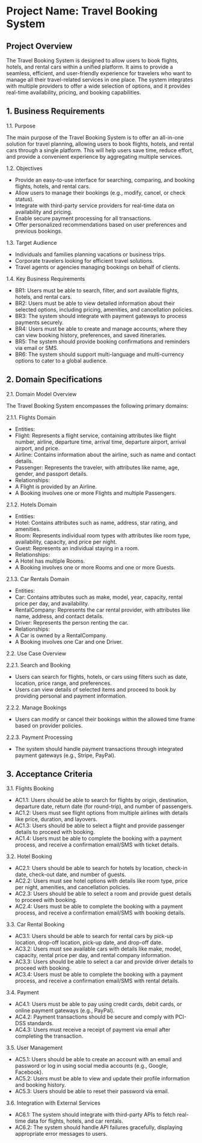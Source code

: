 # Project Name: Travel Booking System

## Project Overview

The Travel Booking System is designed to allow users to book flights, hotels, and rental cars within a unified platform. It aims to provide a seamless, efficient, and user-friendly experience for travelers who want to manage all their travel-related services in one place. The system integrates with multiple providers to offer a wide selection of options, and it provides real-time availability, pricing, and booking capabilities.

## 1. Business Requirements

1.1. Purpose

The main purpose of the Travel Booking System is to offer an all-in-one solution for travel planning, allowing users to book flights, hotels, and rental cars through a single platform. This will help users save time, reduce effort, and provide a convenient experience by aggregating multiple services.

1.2. Objectives

- Provide an easy-to-use interface for searching, comparing, and booking flights, hotels, and rental cars.
- Allow users to manage their bookings (e.g., modify, cancel, or check status).
- Integrate with third-party service providers for real-time data on availability and pricing.
- Enable secure payment processing for all transactions.
- Offer personalized recommendations based on user preferences and previous bookings.

1.3. Target Audience

- Individuals and families planning vacations or business trips.
- Corporate travelers looking for efficient travel solutions.
- Travel agents or agencies managing bookings on behalf of clients.

1.4. Key Business Requirements

- BR1: Users must be able to search, filter, and sort available flights, hotels, and rental cars.
- BR2: Users must be able to view detailed information about their selected options, including pricing, amenities, and cancellation policies.
- BR3: The system should integrate with payment gateways to process payments securely.
- BR4: Users must be able to create and manage accounts, where they can view booking history, preferences, and saved itineraries.
- BR5: The system should provide booking confirmations and reminders via email or SMS.
- BR6: The system should support multi-language and multi-currency options to cater to a global audience.

## 2. Domain Specifications

2.1. Domain Model Overview

The Travel Booking System encompasses the following primary domains:

2.1.1. Flights Domain

- Entities:
- Flight: Represents a flight service, containing attributes like flight number, airline, departure time, arrival time, departure airport, arrival airport, and price.
- Airline: Contains information about the airline, such as name and contact details.
- Passenger: Represents the traveler, with attributes like name, age, gender, and passport details.
- Relationships:
- A Flight is provided by an Airline.
- A Booking involves one or more Flights and multiple Passengers.

2.1.2. Hotels Domain

- Entities:
- Hotel: Contains attributes such as name, address, star rating, and amenities.
- Room: Represents individual room types with attributes like room type, availability, capacity, and price per night.
- Guest: Represents an individual staying in a room.
- Relationships:
- A Hotel has multiple Rooms.
- A Booking involves one or more Rooms and one or more Guests.

2.1.3. Car Rentals Domain

- Entities:
- Car: Contains attributes such as make, model, year, capacity, rental price per day, and availability.
- RentalCompany: Represents the car rental provider, with attributes like name, address, and contact details.
- Driver: Represents the person renting the car.
- Relationships:
- A Car is owned by a RentalCompany.
- A Booking involves one Car and one Driver.

2.2. Use Case Overview

2.2.1. Search and Booking

- Users can search for flights, hotels, or cars using filters such as date, location, price range, and preferences.
- Users can view details of selected items and proceed to book by providing personal and payment information.

2.2.2. Manage Bookings

- Users can modify or cancel their bookings within the allowed time frame based on provider policies.

2.2.3. Payment Processing

- The system should handle payment transactions through integrated payment gateways (e.g., Stripe, PayPal).

## 3. Acceptance Criteria

3.1. Flights Booking

- AC1.1: Users should be able to search for flights by origin, destination, departure date, return date (for round-trip), and number of passengers.
- AC1.2: Users must see flight options from multiple airlines with details like price, duration, and layovers.
- AC1.3: Users should be able to select a flight and provide passenger details to proceed with booking.
- AC1.4: Users must be able to complete the booking with a payment process, and receive a confirmation email/SMS with ticket details.

3.2. Hotel Booking

- AC2.1: Users should be able to search for hotels by location, check-in date, check-out date, and number of guests.
- AC2.2: Users must see hotel options with details like room type, price per night, amenities, and cancellation policies.
- AC2.3: Users should be able to select a room and provide guest details to proceed with booking.
- AC2.4: Users must be able to complete the booking with a payment process, and receive a confirmation email/SMS with booking details.

3.3. Car Rental Booking

- AC3.1: Users should be able to search for rental cars by pick-up location, drop-off location, pick-up date, and drop-off date.
- AC3.2: Users must see available cars with details like make, model, capacity, rental price per day, and rental company information.
- AC3.3: Users should be able to select a car and provide driver details to proceed with booking.
- AC3.4: Users must be able to complete the booking with a payment process, and receive a confirmation email/SMS with rental details.

3.4. Payment

- AC4.1: Users must be able to pay using credit cards, debit cards, or online payment gateways (e.g., PayPal).
- AC4.2: Payment transactions should be secure and comply with PCI-DSS standards.
- AC4.3: Users must receive a receipt of payment via email after completing the transaction.

3.5. User Management

- AC5.1: Users should be able to create an account with an email and password or log in using social media accounts (e.g., Google, Facebook).
- AC5.2: Users must be able to view and update their profile information and booking history.
- AC5.3: Users should be able to reset their password via email.

3.6. Integration with External Services

- AC6.1: The system should integrate with third-party APIs to fetch real-time data for flights, hotels, and car rentals.
- AC6.2: The system should handle API failures gracefully, displaying appropriate error messages to users.
